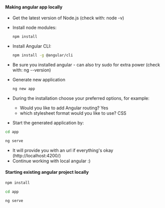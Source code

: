 #### Making angular app locally

- Get the latest version of Node.js (check with: node -v)

- Install node modules: 
  ```bash
  npm install
  ```

- Install Angular CLI:
  ```bash
  npm install -g @angular/cli
  ```

- Be sure you installed angular - can also try sudo for extra power (check with: ng --version)

- Generate new application
  ```bash
  ng new app
  ```

- During the installation choose your preferred options, for example:
  - Would you like to add Angular routing? Yes
  - which stylesheet format would you like to use? CSS
- Start the generated application by:

```bash
cd app
```

```bash
ng serve
```

- It will provide you with an url if everything's okay (http://localhost:4200/)
- Continue working with local angular :)

#### Starting existing angular project locally

```bash
npm install
```

```bash
cd app
```

```bash
ng serve
```

<!-- #### Alternative solution in python until this angular works


```bash
import dash
import dash_core_components as dcc
import dash_html_components as html
import dash_table
import requests
import datetime
import aniso8601
import pandas

external_stylesheets = ['https://codepen.io/chriddyp/pen/bWLwgP.css']

app = dash.Dash(__name__, external_stylesheets=external_stylesheets)

yesterday = datetime.datetime.now() - aniso8601.parse_duration("P1D")
date = yesterday.strftime('%Y/%m/%d')

url = 'https://api.wikimedia.org/feed/v1/wikipedia/en/featured/' + date

response = requests.get(url)
data = response.json()

table_data = pandas.json_normalize([item["pages"][0] for item in data['onthisday']])
table_data = table_data[['displaytitle', 'description', "thumbnail.source"]]

app.layout = html.Div(children=[
    html.H1(children='Wiki Dash'),

    dash_table.DataTable(
        id='table',
        columns=[{"name": i, "id": i} for i in table_data.columns],
        data=table_data.to_dict('records'),
)

])
```


